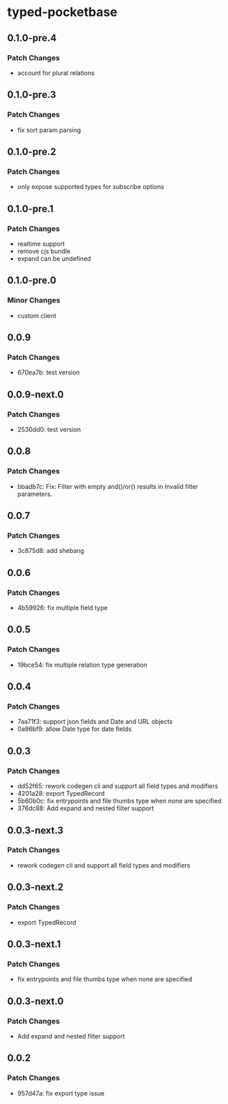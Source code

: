 # typed-pocketbase

## 0.1.0-pre.4

### Patch Changes

- account for plural relations

## 0.1.0-pre.3

### Patch Changes

- fix sort param parsing

## 0.1.0-pre.2

### Patch Changes

- only expose supported types for subscribe options

## 0.1.0-pre.1

### Patch Changes

- realtime support
- remove cjs bundle
- expand can be undefined

## 0.1.0-pre.0

### Minor Changes

- custom client

## 0.0.9

### Patch Changes

- 670ea7b: test version

## 0.0.9-next.0

### Patch Changes

- 2530dd0: test version

## 0.0.8

### Patch Changes

- bbadb7c: Fix: Filter with empty and()/or() results in Invalid filter parameters.

## 0.0.7

### Patch Changes

- 3c875d8: add shebang

## 0.0.6

### Patch Changes

- 4b59926: fix multiple field type

## 0.0.5

### Patch Changes

- 19bce54: fix multiple relation type generation

## 0.0.4

### Patch Changes

- 7aa71f3: support json fields and Date and URL objects
- 0a96bf9: allow Date type for date fields

## 0.0.3

### Patch Changes

- dd52f65: rework codegen cli and support all field types and modifiers
- 4201a28: export TypedRecord
- 5b60b0c: fix entrypoints and file thumbs type when none are specified
- 376dc88: Add expand and nested filter support

## 0.0.3-next.3

### Patch Changes

- rework codegen cli and support all field types and modifiers

## 0.0.3-next.2

### Patch Changes

- export TypedRecord

## 0.0.3-next.1

### Patch Changes

- fix entrypoints and file thumbs type when none are specified

## 0.0.3-next.0

### Patch Changes

- Add expand and nested filter support

## 0.0.2

### Patch Changes

- 957d47a: fix export type issue
